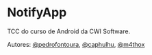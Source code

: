 # NotifyApp
TCC do curso de Android da CWI Software.

Autores: [@pedrofontoura](https://github.com/pedrofontoura), [@caphulhu](https://github.com/Caphulhu), [@m4thox](https://github.com/m4thox)
  
